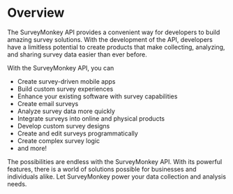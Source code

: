 # Overview

The SurveyMonkey API provides a convenient way for developers to build amazing
survey solutions. With the development of the API, developers have a limitless
potential to create products that make collecting, analyzing, and sharing
survey data easier than ever before.

With the SurveyMonkey API, you can

- Create survey-driven mobile apps
- Build custom survey experiences
- Enhance your existing software with survey capabilities
- Create email surveys
- Analyze survey data more quickly
- Integrate surveys into online and physical products
- Develop custom survey designs
- Create and edit surveys programmatically
- Create complex survey logic
- and more!

The possibilities are endless with the SurveyMonkey API. With its powerful
features, there is a world of solutions possible for businesses and individuals
alike. Let SurveyMonkey power your data collection and analysis needs.
